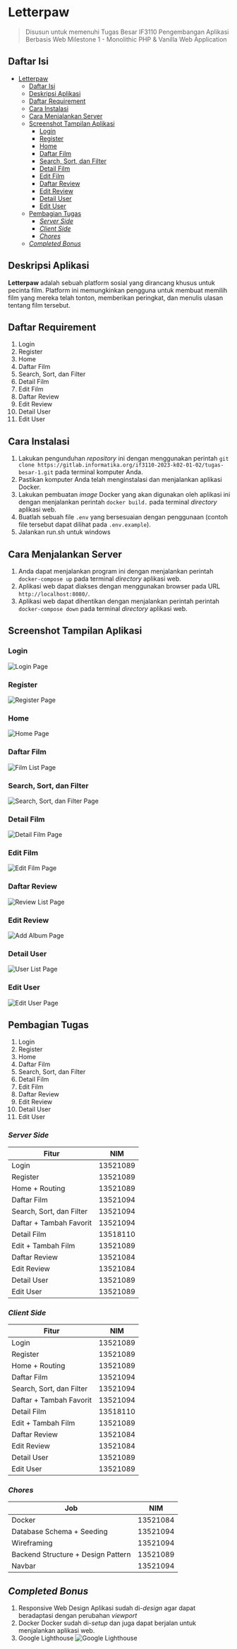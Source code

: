 # Letterpaw

> Disusun untuk memenuhi Tugas Besar IF3110 Pengembangan Aplikasi Berbasis Web
> Milestone 1 - Monolithic PHP & Vanilla Web Application

## Daftar Isi

- [Letterpaw](#letterpaw)
  - [Daftar Isi](#daftar-isi)
  - [Deskripsi Aplikasi](#deskripsi-aplikasi)
  - [Daftar Requirement](#daftar-requirement)
  - [Cara Instalasi](#cara-instalasi)
  - [Cara Menjalankan Server](#cara-menjalankan-server)
  - [Screenshot Tampilan Aplikasi](#screenshot-tampilan-aplikasi)
    - [Login](#login)
    - [Register](#register)
    - [Home](#home)
    - [Daftar Film](#daftar-film)
    - [Search, Sort, dan Filter](#search-sort-dan-filter)
    - [Detail Film](#detail-film)
    - [Edit Film](#edit-film)
    - [Daftar Review](#daftar-review)
    - [Edit Review](#edit-review)
    - [Detail User](#detail-user)
    - [Edit User](#edit-user)
  - [Pembagian Tugas](#pembagian-tugas)
    - [_Server Side_](#server-side)
    - [_Client Side_](#client-side)
    - [_Chores_](#chores)
  - [_Completed Bonus_](#completed-bonus)

## Deskripsi Aplikasi

**Letterpaw** adalah sebuah platform sosial yang dirancang khusus untuk pecinta film. Platform ini memungkinkan pengguna untuk membuat memilih film yang mereka telah tonton, memberikan peringkat, dan menulis ulasan tentang film tersebut.

## Daftar Requirement

1. Login
2. Register
3. Home
4. Daftar Film
5. Search, Sort, dan Filter
6. Detail Film
7. Edit Film
8. Daftar Review
9. Edit Review
10. Detail User
11. Edit User

## Cara Instalasi

1. Lakukan pengunduhan _repository_ ini dengan menggunakan perintah `git clone https://gitlab.informatika.org/if3110-2023-k02-01-02/tugas-besar-1.git` pada terminal komputer Anda.
2. Pastikan komputer Anda telah menginstalasi dan menjalankan aplikasi Docker.
3. Lakukan pembuatan _image_ Docker yang akan digunakan oleh aplikasi ini dengan menjalankan perintah `docker build.` pada terminal _directory_ aplikasi web.
4. Buatlah sebuah file `.env` yang bersesuaian dengan penggunaan (contoh file tersebut dapat dilihat pada `.env.example`).
5. Jalankan run.sh untuk windows

## Cara Menjalankan Server

1. Anda dapat menjalankan program ini dengan menjalankan perintah `docker-compose up` pada terminal _directory_ aplikasi web.
2. Aplikasi web dapat diakses dengan menggunakan browser pada URL `http://localhost:8080/`.
3. Aplikasi web dapat dihentikan dengan menjalankan perintah perintah `docker-compose down` pada terminal _directory_ aplikasi web.

## Screenshot Tampilan Aplikasi

### Login

![Login Page](./screenshots/login.png)

### Register

![Register Page](./screenshots/register.png)

### Home

![Home Page](./screenshots/home.png)

### Daftar Film

![Film List Page](./screenshots/list-album-1.png)

### Search, Sort, dan Filter

![Search, Sort, dan Filter Page](./screenshots/search-sort-filter-1.png)

### Detail Film

![Detail Film Page](./screenshots/detail-film.png)

### Edit Film

![Edit Film Page](./screenshots/edit-film.jpg)

### Daftar Review

![Review List Page](./screenshots/detail-review.png)

### Edit Review

![Add Album Page](./screenshots/edit-review.jpg)

### Detail User

![User List Page](./screenshots/detail-user.png)

### Edit User

![Edit User Page](./screenshots/edit-user.jpg)

## Pembagian Tugas

1. Login
2. Register
3. Home
4. Daftar Film
5. Search, Sort, dan Filter
6. Detail Film
7. Edit Film
8. Daftar Review
9. Edit Review
10. Detail User
11. Edit User

### _Server Side_

| Fitur                    | NIM      |
| ------------------------ | -------- |
| Login                    | 13521089 |
| Register                 | 13521089 |
| Home + Routing           | 13521089 |
| Daftar Film              | 13521094 |
| Search, Sort, dan Filter | 13521094 |
| Daftar + Tambah Favorit  | 13521094 |
| Detail Film              | 13518110 |
| Edit + Tambah Film       | 13521089 |
| Daftar Review            | 13521084 |
| Edit Review              | 13521084 |
| Detail User              | 13521089 |
| Edit User                | 13521089 |

### _Client Side_

| Fitur                    | NIM      |
| ------------------------ | -------- |
| Login                    | 13521089 |
| Register                 | 13521089 |
| Home + Routing           | 13521089 |
| Daftar Film              | 13521094 |
| Search, Sort, dan Filter | 13521094 |
| Daftar + Tambah Favorit  | 13521094 |
| Detail Film              | 13518110 |
| Edit + Tambah Film       | 13521089 |
| Daftar Review            | 13521084 |
| Edit Review              | 13521084 |
| Detail User              | 13521089 |
| Edit User                | 13521089 |

### _Chores_

| Job                                | NIM                 |
| ---------------------------------- | ------------------- |
| Docker                             | 13521084            |
| Database Schema + Seeding          | 13521094            |
| Wireframing                        | 13521094            |
| Backend Structure + Design Pattern | 13521089            |
| Navbar                             | 13521094            |

## _Completed Bonus_

1. Responsive Web Design
   Aplikasi sudah di-*design* agar dapat beradaptasi dengan perubahan *viewport*
2. Docker
   Docker sudah di-*setup* dan juga dapat berjalan untuk menjalankan aplikasi web.
3. Google Lighthouse
![Google Lighthouse](./screenshots/gl-home.jpg)

